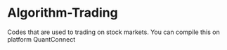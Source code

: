 # Algorithm-Trading
Codes that are used to trading on stock markets. You can compile this on platform QuantConnect
